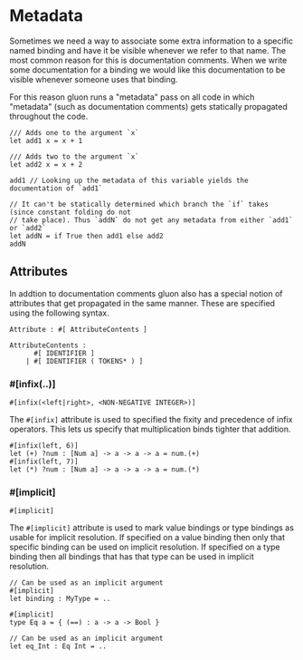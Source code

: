 # Metadata

Sometimes we need a way to associate some extra information to a specific named binding and have it be visible whenever we refer to that name. The most common reason for this is documentation comments. When we write some documentation for a binding we would like this documentation to be visible whenever someone uses that binding.

For this reason gluon runs a "metadata" pass on all code in which "metadata" (such as documentation comments) gets statically propagated throughout the code.

```f#
/// Adds one to the argument `x`
let add1 x = x + 1

/// Adds two to the argument `x`
let add2 x = x + 2

add1 // Looking up the metadata of this variable yields the documentation of `add1`

// It can't be statically determined which branch the `if` takes (since constant folding do not
// take place). Thus `addN` do not get any metadata from either `add1` or `add2`
let addN = if True then add1 else add2
addN
```


## Attributes

In addtion to documentation comments gluon also has a special notion of attributes that get propagated in the same manner. These are specified using the following syntax.

```
Attribute : #[ AttributeContents ]

AttributeContents :
      #[ IDENTIFIER ]
    | #[ IDENTIFIER ( TOKENS* ) ]
```

### #[infix(..)]

```f#
#[infix(<left|right>, <NON-NEGATIVE INTEGER>)]
```

The `#[infix]` attribute is used to specified the fixity and precedence of infix operators. This lets us specify that multiplication binds tighter that addition.

```f#
#[infix(left, 6)]
let (+) ?num : [Num a] -> a -> a -> a = num.(+)
#[infix(left, 7)]
let (*) ?num : [Num a] -> a -> a -> a = num.(*)
```


### #[implicit]

```f#
#[implicit]
```

The `#[implicit]` attribute is used to mark value bindings or type bindings as usable for implicit resolution. If specified on a value binding then only that specific binding can be used on implicit resolution. If specified on a type binding then all bindings that has that type can be used in implicit resolution.

```
// Can be used as an implicit argument
#[implicit]
let binding : MyType = ..

#[implicit]
type Eq a = { (==) : a -> a -> Bool }

// Can be used as an implicit argument
let eq_Int : Eq Int = ..
```
